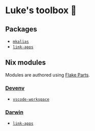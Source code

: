 # Luke's toolbox 🧰

## Packages

- [`mkalias`](./packages/mkalias/)
- [`link-apps`](./packages/link-apps/)

## Nix modules

Modules are authored using [Flake Parts](https://flake.parts).

### [Devenv](https://devenv.sh)

- [`vscode-workspace`](./modules/devenv/vscode-workspace)

### [Darwin](https://github.com/LnL7/nix-darwin/tree/master)

- [`link-apps`](./modules/darwin/link-apps)
